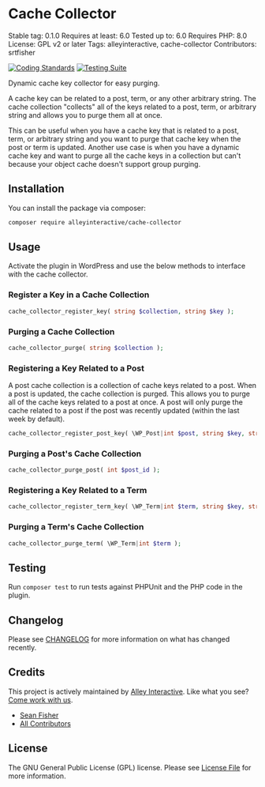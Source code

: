 # Cache Collector

Stable tag: 0.1.0
Requires at least: 6.0
Tested up to: 6.0
Requires PHP: 8.0
License: GPL v2 or later
Tags: alleyinteractive, cache-collector
Contributors: srtfisher

[![Coding Standards](https://github.com/alleyinteractive/cache-collector/actions/workflows/coding-standards.yml/badge.svg)](https://github.com/alleyinteractive/cache-collector/actions/workflows/coding-standards.yml)
[![Testing Suite](https://github.com/alleyinteractive/cache-collector/actions/workflows/unit-test.yml/badge.svg)](https://github.com/alleyinteractive/cache-collector/actions/workflows/unit-test.yml)

Dynamic cache key collector for easy purging.

A cache key can be related to a post, term, or any other arbitrary string. The
cache collection "collects" all of the keys related to a post, term, or
arbitrary string and allows you to purge them all at once.

This can be useful when you have a cache key that is related to a post, term, or
arbitrary string and you want to purge that cache key when the post or term is
updated. Another use case is when you have a dynamic cache key and want to purge
all the cache keys in a collection but can't because your object cache doesn't
support group purging.

## Installation

You can install the package via composer:

```bash
composer require alleyinteractive/cache-collector
```

## Usage

Activate the plugin in WordPress and use the below methods to interface with the
cache collector.

### Register a Key in a Cache Collection

```php
cache_collector_register_key( string $collection, string $key );
```

### Purging a Cache Collection

```php
cache_collector_purge( string $collection );
```

### Registering a Key Related to a Post

A post cache collection is a collection of cache keys related to a post. When a
post is updated, the cache collection is purged. This allows you to purge all of
the cache keys related to a post at once. A post will only purge the cache
related to a post if the post was recently updated (within the last week by
default).

```php
cache_collector_register_post_key( \WP_Post|int $post, string $key, string $group = '', string $type = 'cache' );
```

### Purging a Post's Cache Collection

```php
cache_collector_purge_post( int $post_id );
```

### Registering a Key Related to a Term

```php
cache_collector_register_term_key( \WP_Term|int $term, string $key, string $group = '', string $type = 'cache' );
```

### Purging a Term's Cache Collection

```php
cache_collector_purge_term( \WP_Term|int $term );
```

## Testing

Run `composer test` to run tests against PHPUnit and the PHP code in the plugin.

## Changelog

Please see [CHANGELOG](CHANGELOG.md) for more information on what has changed recently.

## Credits

This project is actively maintained by [Alley
Interactive](https://github.com/alleyinteractive). Like what you see? [Come work
with us](https://alley.co/careers/).

- [Sean Fisher](https://github.com/srtfisher)
- [All Contributors](../../contributors)

## License

The GNU General Public License (GPL) license. Please see [License File](LICENSE) for more information.
